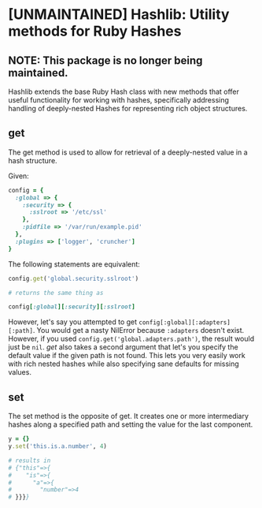 [UNMAINTAINED] Hashlib: Utility methods for Ruby Hashes
========================================

NOTE: This package is no longer being maintained.
-------------------------------------------------

Hashlib extends the base Ruby Hash class with new methods that offer useful functionality for working with hashes, specifically addressing handling of deeply-nested Hashes for representing rich object structures.

get
---

The get method is used to allow for retrieval of a deeply-nested value in a hash structure.

Given:

```ruby
config = {
  :global => {
    :security => {
      :sslroot => '/etc/ssl'
    },
    :pidfile => '/var/run/example.pid'
  },
  :plugins => ['logger', 'cruncher']
}
```

The following statements are equivalent:

```ruby
config.get('global.security.sslroot')

# returns the same thing as

config[:global][:security][:sslroot]
```

However, let's say you attempted to get <code>config[:global][:adapters][:path]</code>.  You would get a nasty NilError because <code>:adapters</code> doesn't exist.  However, if you used <code>config.get('global.adapters.path')</code>, the result would just be <code>nil</code>.  _get_ also takes a second argument that let's you specify the default value if the given path is not found.  This lets you very easily work with rich nested hashes while also specifying sane defaults for missing values.


set
---

The set method is the opposite of get.  It creates one or more intermediary hashes along a specified path and setting the value for the last component.

```ruby
y = {}
y.set('this.is.a.number', 4)

# results in
# {"this"=>{
#    "is"=>{
#      "a"=>{
#        "number"=>4
# }}}}

```
